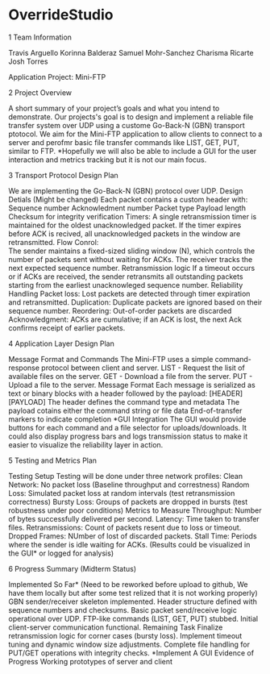 # OverrideStudio

1 Team Information

Travis Arguello
Korinna Balderaz
Samuel Mohr-Sanchez
Charisma Ricarte
Josh Torres

Application Project: Mini-FTP 

2 Project Overview

A short summary of your project’s goals and what you intend to demonstrate.
Our projects's goal is to design and implement a reliable file transfer system over UDP using a custome Go-Back-N (GBN) transport ptotocol. We aim for the Mini-FTP application to allow clients to connect to a server and perofmr basic file transfer commands like LIST, GET, PUT, similar to FTP. *Hopefully we will also be able to include a GUI for the user interaction and metrics tracking but it is not our main focus.

3 Transport Protocol Design Plan

We are implementing the Go-Back-N (GBN) protocol over UDP.
Design Detials (Might be changed)
Each packet contains a custom header with:
  Sequence number
  Acknowledment number
  Packet type 
  Payload length
  Checksum for integrity verification
Timers:
  A single retransmission timer is maintained for the oldest unacknowledged packet. If the timer expires before ACK is recived, all unacknowledged packets in the window are retransmitted. 
Flow Conrol:  
  The sender maintains a fixed-sized sliding window (N), which controls the number of packets sent without waiting for ACKs. The receiver tracks the next expected sequence number.
Retransmission logic
  If a timeout occurs or if ACKs are received, the sender retransmits all outstanding packets starting from the earliest unacknowleged sequence number. 
Reliability Handling
  Packet loss: Lost packets are detected through timer expiration and retransmitted.
  Duplication: Duplicate packets are ignored based on their sequence number.
  Reordering: Out-of-order packets are discarded
  Acknowledgment: ACKs are cumulative; if an ACK is lost, the next Ack confirms receipt of earlier packets.
  
4 Application Layer Design Plan

Message Format and Commands
The Mini-FTP uses a simple command-response protocol between client and server.
LIST - Request the lisit of available files on the server.
GET <filename> - Download a file from the server.
PUT <filename> - Upload a file to the server.
Message Format
Each message is serialized as text or binary blocks with a header followed by the payload: 
[HEADER][PAYLOAD]
  The header defines the command type and metadata
  The payload cotains either the command string or file data
  End-of-transfer markers to indicate completion
*GUI Integration
The GUI would provide buttons for each command and a file selector for uploads/downloads. It could also display progress bars and logs transmission status to make it easier to visualize the reliability layer in action. 

5 Testing and Metrics Plan

Testing Setup 
Testing will be done under three network profiles:
  Clean Network: No packet loss (Baseline throughput and correstness)
  Random Loss: Simulated packet loss at random intervals (test retransmission correctness)
  Bursty Loss: Groups of packets are dropped in bursts (test robustness under poor conditions)
Metrics to Measure
Throughput: Number of bytes successfully delivered per second.
Latency: Time taken to transfer files.
Retransmissions: Count of packets resent due to loss or timeout.
Dropped Frames: NUmber of lost of discarded packets.
Stall Time: Periods where the sender is idle waiting for ACKs.
(Results could be visualized in the GUI* or logged for analysis)

6 Progress Summary (Midterm Status)

Implemented So Far*
(Need to be reworked before upload to github, We have them locally but after some test relized that it is not working properly)
GBN sender/receiver skeleton implemented.
Header structure defined with sequence numbers and checksums.
Basic packet send/receive logic operational over UDP.
FTP-like commands (LIST, GET, PUT) stubbed.
Initial client-server communication functional.
Remaining Task 
  Finalize retransmission logic for corner cases (bursty loss).
  Implement timeout tuning and dynamic window size adjustments.
  Complete file handling for PUT/GET operations with integrity checks.
  *Implement A GUI
Evidence of Progress
  Working prototypes of server and client 
